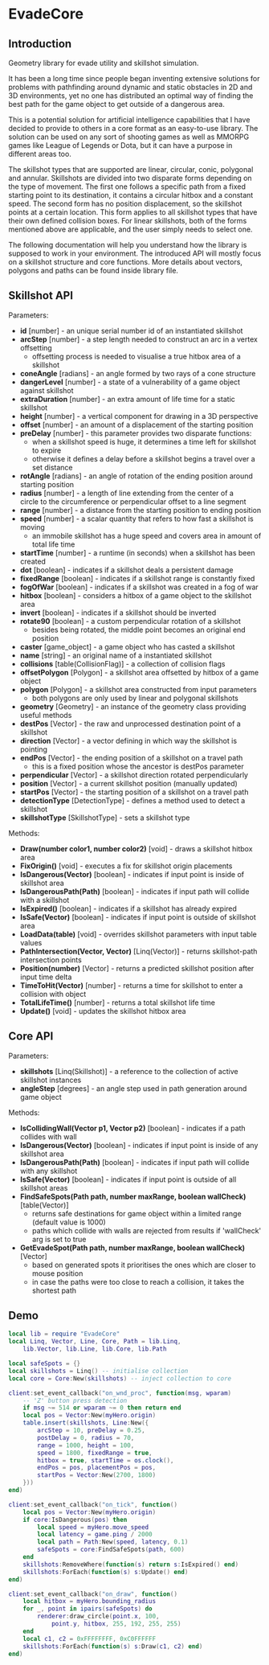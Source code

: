 # EvadeCore

## Introduction

Geometry library for evade utility and skillshot simulation.

It has been a long time since people began inventing extensive solutions for problems with pathfinding around dynamic and static obstacles in 2D and 3D environments, yet no one has distributed an optimal way of finding the best path for the game object to get outside of a dangerous area.

This is a potential solution for artificial intelligence capabilities that I have decided to provide to others in a core format as an easy-to-use library. The solution can be used on any sort of shooting games as well as MMORPG games like League of Legends or Dota, but it can have a purpose in different areas too.

The skillshot types that are supported are linear, circular, conic, polygonal and annular. Skillshots are divided into two disparate forms depending on the type of movement. The first one follows a specific path from a fixed starting point to its destination, it contains a circular hitbox and a constant speed. The second form has no position displacement, so the skillshot points at a certain location. This form applies to all skillshot types that have their own defined collision boxes. For linear skillshots, both of the forms mentioned above are applicable, and the user simply needs to select one.

The following documentation will help you understand how the library is supposed to work in your environment. The introduced API will mostly focus on a skillshot structure and core functions. More details about vectors, polygons and paths can be found inside library file.

## Skillshot API

Parameters:

* **id** [number] - an unique serial number id of an instantiated skillshot
* **arcStep** [number] - a step length needed to construct an arc in a vertex offsetting
    - offsetting process is needed to visualise a true hitbox area of a skillshot
* **coneAngle** [radians] - an angle formed by two rays of a cone structure
* **dangerLevel** [number] - a state of a vulnerability of a game object against skillshot
* **extraDuration** [number] - an extra amount of life time for a static skillshot
* **height** [number] - a vertical component for drawing in a 3D perspective
* **offset** [number] - an amount of a displacement of the starting position
* **preDelay** [number] - this parameter provides two disparate functions:
    - when a skillshot speed is huge, it determines a time left for skillshot to expire
    - otherwise it defines a delay before a skillshot begins a travel over a set distance
* **rotAngle** [radians] - an angle of rotation of the ending position around starting position
* **radius** [number] - a length of line extending from the center of a  
circle to the circumference or perpendicular offset to a line segment
* **range** [number] - a distance from the starting position to ending position
* **speed** [number] - a scalar quantity that refers to how fast a skillshot is moving
    - an immobile skillshot has a huge speed and covers area in amount of total life time
* **startTime** [number] - a runtime (in seconds) when a skillshot has been created
* **dot** [boolean] - indicates if a skillshot deals a persistent damage
* **fixedRange** [boolean] - indicates if a skillshot range is constantly fixed
* **fogOfWar** [boolean] - indicates if a skillshot was created in a fog of war
* **hitbox** [boolean] - considers a hitbox of a game object to the skillshot area
* **invert** [boolean] - indicates if a skillshot should be inverted
* **rotate90** [boolean] - a custom perpendicular rotation of a skillshot
    - besides being rotated, the middle point becomes an original end position
* **caster** [game_object] - a game object who has casted a skillshot
* **name** [string] - an original name of a instantiated skillshot
* **collisions** [table(CollisionFlag)] - a collection of collision flags
* **offsetPolygon** [Polygon] - a skillshot area offsetted by hitbox of a game object
* **polygon** [Polygon] - a skillshot area constructed from input parameters
    + both polygons are only used by linear and polygonal skillshots
* **geometry** [Geometry] - an instance of the geometry class providing useful methods
* **destPos** [Vector] - the raw and unprocessed destination point of a skillshot
* **direction** [Vector] - a vector defining in which way the skillshot is pointing
* **endPos** [Vector] - the ending position of a skillshot on a travel path
    + this is a fixed position whose the ancestor is destPos parameter
* **perpendicular** [Vector] - a skillshot direction rotated perpendicularly
* **position** [Vector] - a current skillshot position (manually updated)
* **startPos** [Vector] - the starting position of a skillshot on a travel path
* **detectionType** [DetectionType] - defines a method used to detect a skillshot
* **skillshotType** [SkillshotType] - sets a skillshot type

Methods:

* **Draw(number color1, number color2)** [void] - draws a skillshot hitbox area
* **FixOrigin()** [void] - executes a fix for skillshot origin placements
* **IsDangerous(Vector)** [boolean] - indicates if input point is inside of skillshot area
* **IsDangerousPath(Path)** [boolean] - indicates if input path will collide with a skillshot
* **IsExpired()** [boolean] - indicates if a skillshot has already expired
* **IsSafe(Vector)** [boolean] - indicates if input point is outside of skillshot area
* **LoadData(table)** [void] - overrides skillshot parameters with input table values
* **PathIntersection(Vector, Vector)** [Linq(Vector)] - returns skillshot-path intersection points
* **Position(number)** [Vector] - returns a predicted skillshot position after input time delta
* **TimeToHit(Vector)** [number] - returns a time for skillshot to enter a collision with object
* **TotalLifeTime()** [number] - returns a total skillshot life time
* **Update()** [void] - updates the skillshot hitbox area

## Core API

Parameters:

* **skillshots** [Linq(Skillshot)] - a reference to the collection of active skillshot instances
* **angleStep** [degrees] - an angle step used in path generation around game object

Methods:

* **IsCollidingWall(Vector p1, Vector p2)** [boolean] - indicates if a path collides with wall
* **IsDangerous(Vector)** [boolean] - indicates if input point is inside of any skillshot area
* **IsDangerousPath(Path)** [boolean] - indicates if input path will collide with any skillshot
* **IsSafe(Vector)** [boolean] - indicates if input point is outside of all skillshot areas
* **FindSafeSpots(Path path, number maxRange, boolean wallCheck)** [table(Vector)]
    - returns safe destinations for game object within a limited range (default value is 1000)
    - paths which collide with walls are rejected from results if 'wallCheck' arg is set to true
* **GetEvadeSpot(Path path, number maxRange, boolean wallCheck)** [Vector]
    - based on generated spots it prioritises the ones which are closer to mouse position
    - in case the paths were too close to reach a collision, it takes the shortest path

## Demo

```lua
local lib = require "EvadeCore"
local Linq, Vector, Line, Core, Path = lib.Linq,
    lib.Vector, lib.Line, lib.Core, lib.Path

local safeSpots = {}
local skillshots = Linq() -- initialise collection
local core = Core:New(skillshots) -- inject collection to core

client:set_event_callback("on_wnd_proc", function(msg, wparam)
    -- 'Z' button press detection
    if msg ~= 514 or wparam ~= 0 then return end
    local pos = Vector:New(myHero.origin)
    table.insert(skillshots, Line:New({
        arcStep = 10, preDelay = 0.25,
        postDelay = 0, radius = 70,
        range = 1000, height = 100,
        speed = 1800, fixedRange = true,
        hitbox = true, startTime = os.clock(),
        endPos = pos, placementPos = pos,
        startPos = Vector:New(2700, 1800)
    }))
end)

client:set_event_callback("on_tick", function()
    local pos = Vector:New(myHero.origin)
    if core:IsDangerous(pos) then
        local speed = myHero.move_speed
        local latency = game.ping / 2000
        local path = Path:New(speed, latency, 0.1)
        safeSpots = core:FindSafeSpots(path, 600)
    end
    skillshots:RemoveWhere(function(s) return s:IsExpired() end)
    skillshots:ForEach(function(s) s:Update() end)
end)

client:set_event_callback("on_draw", function()
    local hitbox = myHero.bounding_radius
    for _, point in ipairs(safeSpots) do
        renderer:draw_circle(point.x, 100,
            point.y, hitbox, 255, 192, 255, 255)
    end
    local c1, c2 = 0xFFFFFFFF, 0xC0FFFFFF
    skillshots:ForEach(function(s) s:Draw(c1, c2) end)
end)
```
